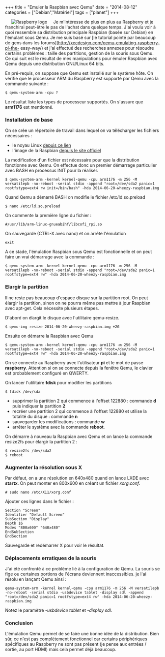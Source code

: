 +++
title = "Emuler la Raspbian avec Qemu"
date = "2014-08-12"
categories = ["Debian","Matériel"]
tags = ["planet"]
+++

<img src="/images/2014/rasplogo.png" alt="Raspberry logo" style="margin: 0px
20px; float:left;" />Je m'intéresse de plus en plus au Raspberry et je
franchirai peut-être le pas de l'achat dans quelque temps. J'ai voulu voir à
quoi ressemble sa distribution principale Raspbian (basée sur Debian) en
l'émulant sous Qemu. Je me suis basé sur [le tutorial pointé par beaucoup de
gens dans les forums](http://xecdesign.com/qemu-emulating-raspberry-pi-the-
easy-way/)  et j'ai effectué des recherches annexes pour résoudre
certains problèmes : taille des partitions, gestion de la souris sous Qemu. Ce
qui suit est le résultat de mes manipulations pour émuler Raspbian avec Qemu
depuis une distribution GNU/Linux 64 bits.

En pré-requis, on suppose que Qemu est installé sur le système hôte. On
vérifie que le processeur ARM du Raspberry est supporté par Qemu avec la
commande suivante :

    $ qemu-system-arm -cpu ?

Le résultat liste les types de processeur supportés. On s'assure que **arm1176** est mentionné. 

### Installation de base

On se crée un répertoire de travail dans lequel on va télécharger les fichiers nécessaires : 

-    le noyau Linux [depuis ce lien](http://xecdesign.com/downloads/linux-qemu/kernel-qemu) 
-    l'image de la Raspbian [depuis le site officiel](http://www.raspberrypi.org/downloads)

La modification d'un fichier est nécessaire pour que la distribution
fonctionne avec Qemu. On effectue donc un premier démarrage particulier avec
BASH en processus INIT pour la réaliser.

    $ qemu-system-arm -kernel kernel-qemu -cpu arm1176 -m 256 -M versatilepb -no-reboot -serial stdio -append "root=/dev/sda2 panic=1 rootfstype=ext4 rw init=/bin/bash" -hda 2014-06-20-wheezy-raspbian.img

Quand Qemu a démarré BASH on modifie le fichier /etc/ld.so.preload

    $ nano /etc/ld.so.preload

On commente la première ligne du fichier :

    #/usr/lib/arm-linux-gnueabihf/libcofi_rpi.so

On sauvegarde (CTRL-X avec nano) et on arrête l'émulation 
    
    exit

A ce stade, l'émulation Raspbian sous Qemu est fonctionnelle et on peut faire un vrai démarrage avec la commande : 

    $ qemu-system-arm -kernel kernel-qemu -cpu arm1176 -m 256 -M versatilepb -no-reboot -serial stdio -append "root=/dev/sda2 panic=1 rootfstype=ext4 rw" -hda 2014-06-20-wheezy-raspbian.img

### Elargir la partition

Il ne reste pas beaucoup d'espace disque sur la partition root. On  peut
élargir la partition, sinon on ne pourra même pas mettre à jour Raspbian avec
apt-get. Cela nécessite plusieurs étapes.

D'abord on élargit le disque avec l'utilitaire qemu-resize.

    $ qemu-img resize 2014-06-20-wheezy-raspbian.img +2G

Ensuite on démarre la Raspbian avec Qemu 

    $ qemu-system-arm -kernel kernel-qemu -cpu arm1176 -m 256 -M versatilepb -no-reboot -serial stdio -append "root=/dev/sda2 panic=1 rootfstype=ext4 rw" -hda 2014-06-20-wheezy-raspbian.img

On se connecte au Raspberry avec l'utilisateur **pi** et le mot de passe
**raspberry**. Attention si on se connecte depuis la fenêtre Qemu, le clavier
est probablement configuré en QWERTY.

On lancer l'utilitaire **fdisk** pour modifier les partitions

    $ fdisk /dev/sda

-    supprimer la partition 2 qui commence à l'offset 122880 : commande **d** puis indiquer la partition **2**
-    recréer une partition 2 qui commence à l'offset 122880 et utilise la totalité du disque : commande **n**
-    sauvegarder les modifications : commande **w**
-    arrêter le système avec la commande **reboot**. 

On démarre à nouveau la Raspbian avec Qemu et on lance la commande resize2fs
pour élargir la partition 2 :

    $ resize2fs /dev/sda2
    $ reboot

### Augmenter la résolution sous X

Par défaut, on a une résolution en 640x480 quand on lance LXDE avec
**startx**. On peut monter en 800x600 en créant un fichier *xorg.conf*.

    # sudo nano /etc/X11/xorg.conf

Ajouter ces lignes dans le fichier : 

    Section "Screen"
    Identifier "Default Screen"
    SubSection "Display"
    Depth 16
    Modes "800x600" "640x480"
    EndSubSection
    EndSection

Sauvegarde et redémarrer X pour voir le résultat. 

### Déplacements erratiques de la souris

J'ai été confronté à ce problème lié à la configuration de Qemu. La souris se
fige ou certaines portions de l'écrans deviennent inaccessibles. je l'ai
résolu en lançant Qemu ainsi :

    qemu-system-arm -kernel kernel-qemu -cpu arm1176 -m 256 -M versatilepb -no-reboot -serial stdio -usbdevice tablet -display sdl -append "root=/dev/sda2 panic=1 rootfstype=ext4 rw" -hda 2014-06-20-wheezy-raspbian.img

Notez le paramètre *-usbdevice tablet* et *-display sdl*. 

### Conclusion

L'émulation Qemu permet de se faire une bonne idée de la distribution. Bien sûr, ce n'est pas complètement fonctionnel car certains périphériques spécifiques au Raspberry ne sont pas présent (je pense aux entrées / sortie, au port HDMI) mais cela permet déjà beaucoup. 

